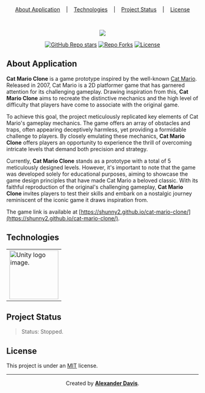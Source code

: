 <p align="center">
<a href="#about-application">About Application</a>
&nbsp;&nbsp;&nbsp;|&nbsp;&nbsp;&nbsp;
<a href="#technologies">Technologies</a>
&nbsp;&nbsp;&nbsp;|&nbsp;&nbsp;&nbsp;
<a href="#project-status">Project Status</a>
&nbsp;&nbsp;&nbsp;|&nbsp;&nbsp;&nbsp;
<a href="#license">License</a>
</p>

</br>

<p align="center">
  <img src="https://user-images.githubusercontent.com/72872854/191565225-a556b7b2-8f8e-4eef-805c-385c84fdf796.gif" />
</p>

<p align="center">
  <a href="https://img.shields.io/github/stars/shunny2/cat-mario-clone?style=social"><img src="https://img.shields.io/github/stars/shunny2/cat-mario-clone?style=social" alt="GitHub Repo stars" ></a>
  <a href="https://img.shields.io/github/forks/shunny2/cat-mario-clone?style=social"><img src="https://img.shields.io/github/forks/shunny2/cat-mario-clone?style=social" alt="Repo Forks"/></a>
  <a href="https://img.shields.io/github/license/shunny2/cat-mario-clone?style=social"><img src="https://img.shields.io/github/license/shunny2/cat-mario-clone?style=social" alt="License"/></a>
</p>

## About Application

<b>Cat Mario Clone</b> is a game prototype inspired by the well-known [Cat Mario](https://catmario.eu/). Released in 2007, Cat Mario is a 2D platformer game that has garnered attention for its challenging gameplay. Drawing inspiration from this, <b>Cat Mario Clone</b> aims to recreate the distinctive mechanics and the high level of difficulty that players have come to associate with the original game.

To achieve this goal, the project meticulously replicated key elements of Cat Mario's gameplay mechanics. The game offers an array of obstacles and traps, often appearing deceptively harmless, yet providing a formidable challenge to players. By closely emulating these mechanics, <b>Cat Mario Clone</b> offers players an opportunity to experience the thrill of overcoming intricate levels that demand both precision and strategy.

Currently, <b>Cat Mario Clone</b> stands as a prototype with a total of 5 meticulously designed levels. However, it's important to note that the game was developed solely for educational purposes, aiming to showcase the game design principles that have made Cat Mario a beloved classic. With its faithful reproduction of the original's challenging gameplay, <b>Cat Mario Clone</b> invites players to test their skills and embark on a nostalgic journey reminiscent of the iconic game it draws inspiration from.

The game link is available at [https://shunny2.github.io/cat-mario-clone/](https://shunny2.github.io/cat-mario-clone/).

## Technologies

<table>
  <thead>
  </thead>
  <tbody>
    <td>
      <a href="https://unity.com/" title="Unity3D"><img width="128" height="128" src="https://cdn.worldvectorlogo.com/logos/unity-technologies-logo.svg" alt="Unity logo image." /></a>
    </td>
  </tbody>
</table>

## Project Status

> Status: Stopped.

## License

This project is under an [MIT](https://opensource.org/licenses/MIT) license.

<hr></hr>

<p align="center">Created by <a href="https://github.com/shunny2"><b>Alexander Davis</b></a>.</p>
